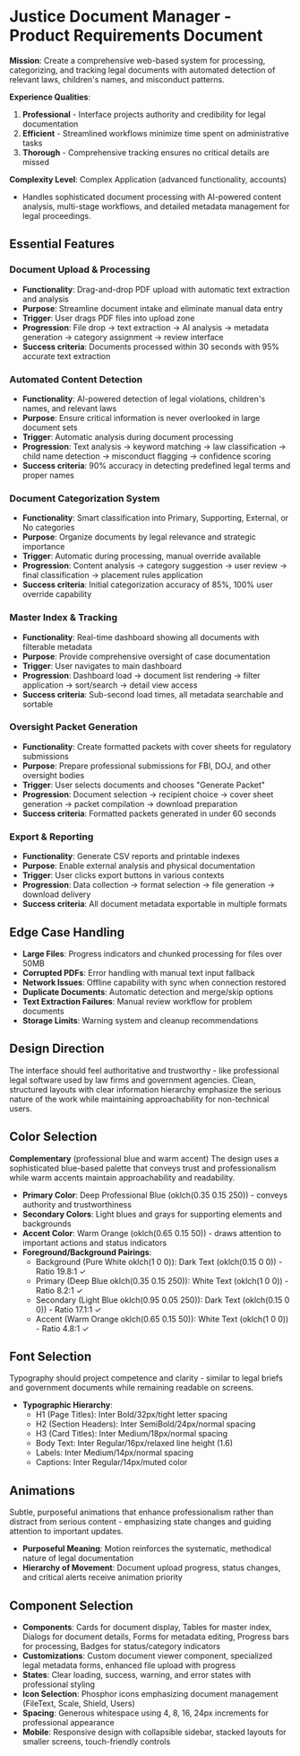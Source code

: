 # Justice Document Manager - Product Requirements Document

**Mission**: Create a comprehensive web-based system for processing, categorizing, and tracking legal documents with automated detection of relevant laws, children's names, and misconduct patterns.

**Experience Qualities**:
1. **Professional** - Interface projects authority and credibility for legal documentation
2. **Efficient** - Streamlined workflows minimize time spent on administrative tasks
3. **Thorough** - Comprehensive tracking ensures no critical details are missed

**Complexity Level**: Complex Application (advanced functionality, accounts)
- Handles sophisticated document processing with AI-powered content analysis, multi-stage workflows, and detailed metadata management for legal proceedings.

## Essential Features

### Document Upload & Processing
- **Functionality**: Drag-and-drop PDF upload with automatic text extraction and analysis
- **Purpose**: Streamline document intake and eliminate manual data entry
- **Trigger**: User drags PDF files into upload zone
- **Progression**: File drop → text extraction → AI analysis → metadata generation → category assignment → review interface
- **Success criteria**: Documents processed within 30 seconds with 95% accurate text extraction

### Automated Content Detection
- **Functionality**: AI-powered detection of legal violations, children's names, and relevant laws
- **Purpose**: Ensure critical information is never overlooked in large document sets
- **Trigger**: Automatic analysis during document processing
- **Progression**: Text analysis → keyword matching → law classification → child name detection → misconduct flagging → confidence scoring
- **Success criteria**: 90% accuracy in detecting predefined legal terms and proper names

### Document Categorization System
- **Functionality**: Smart classification into Primary, Supporting, External, or No categories
- **Purpose**: Organize documents by legal relevance and strategic importance
- **Trigger**: Automatic during processing, manual override available
- **Progression**: Content analysis → category suggestion → user review → final classification → placement rules application
- **Success criteria**: Initial categorization accuracy of 85%, 100% user override capability

### Master Index & Tracking
- **Functionality**: Real-time dashboard showing all documents with filterable metadata
- **Purpose**: Provide comprehensive oversight of case documentation
- **Trigger**: User navigates to main dashboard
- **Progression**: Dashboard load → document list rendering → filter application → sort/search → detail view access
- **Success criteria**: Sub-second load times, all metadata searchable and sortable

### Oversight Packet Generation
- **Functionality**: Create formatted packets with cover sheets for regulatory submissions
- **Purpose**: Prepare professional submissions for FBI, DOJ, and other oversight bodies
- **Trigger**: User selects documents and chooses "Generate Packet"
- **Progression**: Document selection → recipient choice → cover sheet generation → packet compilation → download preparation
- **Success criteria**: Formatted packets generated in under 60 seconds

### Export & Reporting
- **Functionality**: Generate CSV reports and printable indexes
- **Purpose**: Enable external analysis and physical documentation
- **Trigger**: User clicks export buttons in various contexts
- **Progression**: Data collection → format selection → file generation → download delivery
- **Success criteria**: All document metadata exportable in multiple formats

## Edge Case Handling
- **Large Files**: Progress indicators and chunked processing for files over 50MB
- **Corrupted PDFs**: Error handling with manual text input fallback
- **Network Issues**: Offline capability with sync when connection restored
- **Duplicate Documents**: Automatic detection and merge/skip options
- **Text Extraction Failures**: Manual review workflow for problem documents
- **Storage Limits**: Warning system and cleanup recommendations

## Design Direction
The interface should feel authoritative and trustworthy - like professional legal software used by law firms and government agencies. Clean, structured layouts with clear information hierarchy emphasize the serious nature of the work while maintaining approachability for non-technical users.

## Color Selection
**Complementary** (professional blue and warm accent)
The design uses a sophisticated blue-based palette that conveys trust and professionalism while warm accents maintain approachability and readability.

- **Primary Color**: Deep Professional Blue (oklch(0.35 0.15 250)) - conveys authority and trustworthiness
- **Secondary Colors**: Light blues and grays for supporting elements and backgrounds
- **Accent Color**: Warm Orange (oklch(0.65 0.15 50)) - draws attention to important actions and status indicators
- **Foreground/Background Pairings**:
  - Background (Pure White oklch(1 0 0)): Dark Text (oklch(0.15 0 0)) - Ratio 19.8:1 ✓
  - Primary (Deep Blue oklch(0.35 0.15 250)): White Text (oklch(1 0 0)) - Ratio 8.2:1 ✓
  - Secondary (Light Blue oklch(0.95 0.05 250)): Dark Text (oklch(0.15 0 0)) - Ratio 17.1:1 ✓
  - Accent (Warm Orange oklch(0.65 0.15 50)): White Text (oklch(1 0 0)) - Ratio 4.8:1 ✓

## Font Selection
Typography should project competence and clarity - similar to legal briefs and government documents while remaining readable on screens.

- **Typographic Hierarchy**:
  - H1 (Page Titles): Inter Bold/32px/tight letter spacing
  - H2 (Section Headers): Inter SemiBold/24px/normal spacing
  - H3 (Card Titles): Inter Medium/18px/normal spacing
  - Body Text: Inter Regular/16px/relaxed line height (1.6)
  - Labels: Inter Medium/14px/normal spacing
  - Captions: Inter Regular/14px/muted color

## Animations
Subtle, purposeful animations that enhance professionalism rather than distract from serious content - emphasizing state changes and guiding attention to important updates.

- **Purposeful Meaning**: Motion reinforces the systematic, methodical nature of legal documentation
- **Hierarchy of Movement**: Document upload progress, status changes, and critical alerts receive animation priority

## Component Selection
- **Components**: Cards for document display, Tables for master index, Dialogs for document details, Forms for metadata editing, Progress bars for processing, Badges for status/category indicators
- **Customizations**: Custom document viewer component, specialized legal metadata forms, enhanced file upload with progress
- **States**: Clear loading, success, warning, and error states with professional styling
- **Icon Selection**: Phosphor icons emphasizing document management (FileText, Scale, Shield, Users)
- **Spacing**: Generous whitespace using 4, 8, 16, 24px increments for professional appearance
- **Mobile**: Responsive design with collapsible sidebar, stacked layouts for smaller screens, touch-friendly controls